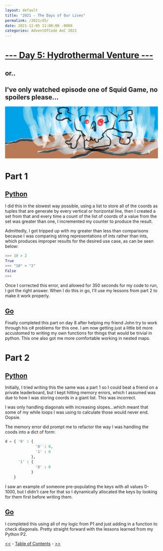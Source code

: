 ```yaml
---
layout: default
title: "2021 - The Days of Our Lives"
permalink: /2021/d5/
date: 2021-12-05 11:00:00 -0000
categories: AdventOfCode AoC 2021
---
```

# [--- Day 5: Hydrothermal Venture ---](https://adventofcode.com/2021/day/5)
## or..
## I've only watched episode one of Squid Game, no spoilers please...
![one art please](/docs/assets/img/vents.png)
# Part 1

## [Python](https://github.com/aaronlael/AoC-2021/blob/master/AoC_2021_D5P1.py)

I did this in the slowest way possible, using a list to store all of the coords as tuples that are generate by every  vertical or horizontal line, then I created a set from that and every time a count of the list of coords of a value from the set was greater than one, I incremented my counter to produce the result.

Admittedly, I got tripped up with my greater than less than comparisons because I was comparing string representations of ints rather than ints, which produces improper results for the desired use case, as can be seen below:
```python
>>> 10 > 2
True
>>> "10" > "2"
False
>>>
```
Once I corrected this error, and allowed for 350 seconds for my code to run, I got the right answer.  When I do this in go, I'll use my lessons from part 2 to make it work properly.

## [Go](https://github.com/aaronlael/AoC-2021-Go/blob/master/aoc_2021_d5.go)

Finally completed this part on day 8 after helping my friend John try to work through his c# problems for this one.  I am now getting just a little bit more accustomed to writing my own functions for things that would be trivial in python.  This one also got me more comfortable working in nested maps.

# Part 2

## [Python](https://github.com/aaronlael/AoC-2021/blob/master/AoC_2021_D5P2.py)

Initially, I tried writing this the same was a part 1 so I could beat a friend on a private leaderboard, but I kept hitting memory errors, which I assumed was due to how I was storing coords in a giant list.  This was incorrect.

I was only handling diagonals with increasing slopes...which meant that some of my while loops I was using to calculate those would never end.  Oopsie.

The memory error did prompt me to refactor the way I was handling the coods into a dict of form:
```python
d = { '0' : {
              '0' : 0,
              '1' : 0
            },
      '1' : {
              '0' : 0
            }
    }
```
I saw an example of someone pre-populating the keys with all values 0-1000, but I didn't care for that so I dynamically allocated the keys by looking for them first before writing them.


## [Go](https://github.com/aaronlael/AoC-2021-Go/blob/master/aoc_2021_d5.go)

I completed this using all of my logic from P1 and just adding in a function to check diagonals.   Pretty straight forward with the lessons learned from my Python P2.



[<<](AoC_2021_D4.md) - [Table of Contents](AoC_2021.md) - [>>](AoC_2021_D6.md)
